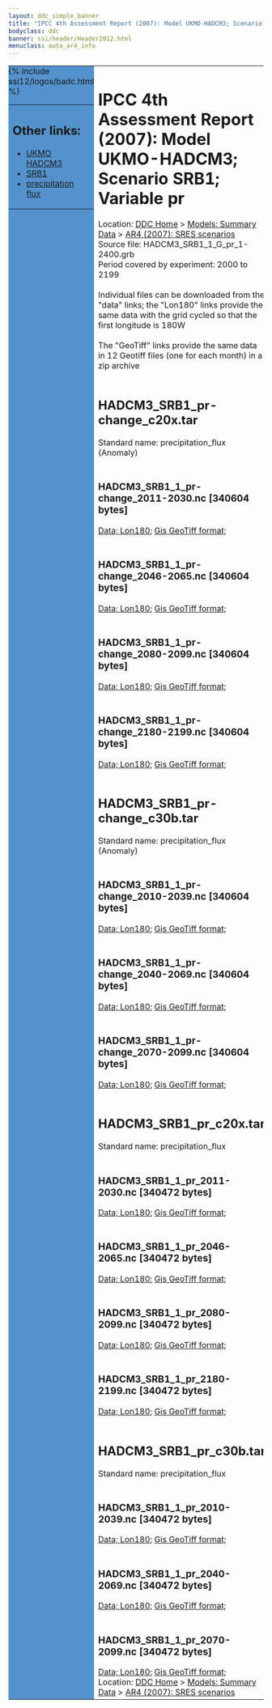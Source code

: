 ```yaml
---
layout: ddc_simple_banner
title: "IPCC 4th Assessment Report (2007): Model UKMO-HADCM3; Scenario SRB1; Variable pr"
bodyclass: ddc
banner: ssi/header/Header2012.html
menuclass: auto_ar4_info
---
```



<table width="100%" border="0" cellspacing="0" cellpadding="0" style="border-collapse: collapse;">
<tr style="margin:0;padding:0;border:0;">
<td style="margin:0;padding:0;border:0;height:1pt;width:150pt;background:#5492CD;" valign="top" >

<div id="lh-col2" class="auto_ar4_info">
<table class="menumain" bgcolor="#5492CD" cellspacing="0" width="100%" border="0">
<tr><td>
<h2> Other links:</h2>
<ul>
<li><a href="/auto/ar4/model-UKMO-HADCM3.html">UKMO<br/>HADCM3</a></li>
<li><a href="/auto/ar4/scenario-SRB1.html">SRB1</a></li>
<li><a href="/auto/ar4/var-precipitation_flux.html">precipitation flux</a></li>
</ul>
</td></tr>
{% include ssi12/logos/badc.html %}
</table>
</div>
</td>
<td><h1>IPCC 4th Assessment Report (2007): Model UKMO-HADCM3; Scenario SRB1; Variable pr</h1>

<!-- Breadcrumb1 -->
<div id="breadcrumb1" align="left">
Location: <a href="/index.html">DDC Home</a> > <a href="/sim/gcm_clim/">Models: Summary Data</a>
> <a href="/sim/gcm_clim/SRES_AR4/index.html">AR4 (2007): SRES scenarios</a>
</div>
<!-- End of Breadcrumb1 -->Source file: HADCM3_SRB1_1_G_pr_1-2400.grb
<br/>
Period covered by experiment: 2000 to 2199<br/>
<br/>Individual files can be downloaded from the "data" links; the "Lon180" links provide the same data
         with the grid cycled so that the first longitude is 180W<br/>
<br/>The "GeoTiff" links provide the same data in 12 Geotiff files (one for each month)
          in a zip archive<br/>
<br/><h2>HADCM3_SRB1_pr-change_c20x.tar</h2>
Standard name: precipitation_flux (Anomaly)<br>
<br/><h3>HADCM3_SRB1_1_pr-change_2011-2030.nc [340604 bytes]</h3>
<a href="/cgi-bin/downl/ar4_nc/pr/HADCM3_SRB1_1_pr-change_2011-2030.nc">Data; </a><a href="/cgi-bin/downl/ar4_nc/pr/HADCM3_SRB1_1_pr-change_2011-2030.cyto180.nc"> Lon180</a>; <a href="/cgi-bin/downl/ar4_tif/pr/HADCM3_SRB1_1_pr-change_2011-2030.zip">Gis GeoTiff format; </a><br/>
<br/><h3>HADCM3_SRB1_1_pr-change_2046-2065.nc [340604 bytes]</h3>
<a href="/cgi-bin/downl/ar4_nc/pr/HADCM3_SRB1_1_pr-change_2046-2065.nc">Data; </a><a href="/cgi-bin/downl/ar4_nc/pr/HADCM3_SRB1_1_pr-change_2046-2065.cyto180.nc"> Lon180</a>; <a href="/cgi-bin/downl/ar4_tif/pr/HADCM3_SRB1_1_pr-change_2046-2065.zip">Gis GeoTiff format; </a><br/>
<br/><h3>HADCM3_SRB1_1_pr-change_2080-2099.nc [340604 bytes]</h3>
<a href="/cgi-bin/downl/ar4_nc/pr/HADCM3_SRB1_1_pr-change_2080-2099.nc">Data; </a><a href="/cgi-bin/downl/ar4_nc/pr/HADCM3_SRB1_1_pr-change_2080-2099.cyto180.nc"> Lon180</a>; <a href="/cgi-bin/downl/ar4_tif/pr/HADCM3_SRB1_1_pr-change_2080-2099.zip">Gis GeoTiff format; </a><br/>
<br/><h3>HADCM3_SRB1_1_pr-change_2180-2199.nc [340604 bytes]</h3>
<a href="/cgi-bin/downl/ar4_nc/pr/HADCM3_SRB1_1_pr-change_2180-2199.nc">Data; </a><a href="/cgi-bin/downl/ar4_nc/pr/HADCM3_SRB1_1_pr-change_2180-2199.cyto180.nc"> Lon180</a>; <a href="/cgi-bin/downl/ar4_tif/pr/HADCM3_SRB1_1_pr-change_2180-2199.zip">Gis GeoTiff format; </a><br/>
<br/><h2>HADCM3_SRB1_pr-change_c30b.tar</h2>
Standard name: precipitation_flux (Anomaly)<br>
<br/><h3>HADCM3_SRB1_1_pr-change_2010-2039.nc [340604 bytes]</h3>
<a href="/cgi-bin/downl/ar4_nc/pr/HADCM3_SRB1_1_pr-change_2010-2039.nc">Data; </a><a href="/cgi-bin/downl/ar4_nc/pr/HADCM3_SRB1_1_pr-change_2010-2039.cyto180.nc"> Lon180</a>; <a href="/cgi-bin/downl/ar4_tif/pr/HADCM3_SRB1_1_pr-change_2010-2039.zip">Gis GeoTiff format; </a><br/>
<br/><h3>HADCM3_SRB1_1_pr-change_2040-2069.nc [340604 bytes]</h3>
<a href="/cgi-bin/downl/ar4_nc/pr/HADCM3_SRB1_1_pr-change_2040-2069.nc">Data; </a><a href="/cgi-bin/downl/ar4_nc/pr/HADCM3_SRB1_1_pr-change_2040-2069.cyto180.nc"> Lon180</a>; <a href="/cgi-bin/downl/ar4_tif/pr/HADCM3_SRB1_1_pr-change_2040-2069.zip">Gis GeoTiff format; </a><br/>
<br/><h3>HADCM3_SRB1_1_pr-change_2070-2099.nc [340604 bytes]</h3>
<a href="/cgi-bin/downl/ar4_nc/pr/HADCM3_SRB1_1_pr-change_2070-2099.nc">Data; </a><a href="/cgi-bin/downl/ar4_nc/pr/HADCM3_SRB1_1_pr-change_2070-2099.cyto180.nc"> Lon180</a>; <a href="/cgi-bin/downl/ar4_tif/pr/HADCM3_SRB1_1_pr-change_2070-2099.zip">Gis GeoTiff format; </a><br/>
<br/><h2>HADCM3_SRB1_pr_c20x.tar</h2>
Standard name: precipitation_flux<br>
<br/><h3>HADCM3_SRB1_1_pr_2011-2030.nc [340472 bytes]</h3>
<a href="/cgi-bin/downl/ar4_nc/pr/HADCM3_SRB1_1_pr_2011-2030.nc">Data; </a><a href="/cgi-bin/downl/ar4_nc/pr/HADCM3_SRB1_1_pr_2011-2030.cyto180.nc"> Lon180</a>; <a href="/cgi-bin/downl/ar4_tif/pr/HADCM3_SRB1_1_pr_2011-2030.zip">Gis GeoTiff format; </a><br/>
<br/><h3>HADCM3_SRB1_1_pr_2046-2065.nc [340472 bytes]</h3>
<a href="/cgi-bin/downl/ar4_nc/pr/HADCM3_SRB1_1_pr_2046-2065.nc">Data; </a><a href="/cgi-bin/downl/ar4_nc/pr/HADCM3_SRB1_1_pr_2046-2065.cyto180.nc"> Lon180</a>; <a href="/cgi-bin/downl/ar4_tif/pr/HADCM3_SRB1_1_pr_2046-2065.zip">Gis GeoTiff format; </a><br/>
<br/><h3>HADCM3_SRB1_1_pr_2080-2099.nc [340472 bytes]</h3>
<a href="/cgi-bin/downl/ar4_nc/pr/HADCM3_SRB1_1_pr_2080-2099.nc">Data; </a><a href="/cgi-bin/downl/ar4_nc/pr/HADCM3_SRB1_1_pr_2080-2099.cyto180.nc"> Lon180</a>; <a href="/cgi-bin/downl/ar4_tif/pr/HADCM3_SRB1_1_pr_2080-2099.zip">Gis GeoTiff format; </a><br/>
<br/><h3>HADCM3_SRB1_1_pr_2180-2199.nc [340472 bytes]</h3>
<a href="/cgi-bin/downl/ar4_nc/pr/HADCM3_SRB1_1_pr_2180-2199.nc">Data; </a><a href="/cgi-bin/downl/ar4_nc/pr/HADCM3_SRB1_1_pr_2180-2199.cyto180.nc"> Lon180</a>; <a href="/cgi-bin/downl/ar4_tif/pr/HADCM3_SRB1_1_pr_2180-2199.zip">Gis GeoTiff format; </a><br/>
<br/><h2>HADCM3_SRB1_pr_c30b.tar</h2>
Standard name: precipitation_flux<br>
<br/><h3>HADCM3_SRB1_1_pr_2010-2039.nc [340472 bytes]</h3>
<a href="/cgi-bin/downl/ar4_nc/pr/HADCM3_SRB1_1_pr_2010-2039.nc">Data; </a><a href="/cgi-bin/downl/ar4_nc/pr/HADCM3_SRB1_1_pr_2010-2039.cyto180.nc"> Lon180</a>; <a href="/cgi-bin/downl/ar4_tif/pr/HADCM3_SRB1_1_pr_2010-2039.zip">Gis GeoTiff format; </a><br/>
<br/><h3>HADCM3_SRB1_1_pr_2040-2069.nc [340472 bytes]</h3>
<a href="/cgi-bin/downl/ar4_nc/pr/HADCM3_SRB1_1_pr_2040-2069.nc">Data; </a><a href="/cgi-bin/downl/ar4_nc/pr/HADCM3_SRB1_1_pr_2040-2069.cyto180.nc"> Lon180</a>; <a href="/cgi-bin/downl/ar4_tif/pr/HADCM3_SRB1_1_pr_2040-2069.zip">Gis GeoTiff format; </a><br/>
<br/><h3>HADCM3_SRB1_1_pr_2070-2099.nc [340472 bytes]</h3>
<a href="/cgi-bin/downl/ar4_nc/pr/HADCM3_SRB1_1_pr_2070-2099.nc">Data; </a><a href="/cgi-bin/downl/ar4_nc/pr/HADCM3_SRB1_1_pr_2070-2099.cyto180.nc"> Lon180</a>; <a href="/cgi-bin/downl/ar4_tif/pr/HADCM3_SRB1_1_pr_2070-2099.zip">Gis GeoTiff format; </a><br/>
<!-- Breadcrumb2 -->
<div id="breadcrumb2" align="left">
Location: <a href="/index.html">DDC Home</a> > <a href="/sim/gcm_clim/">Models: Summary Data</a>
> <a href="/sim/gcm_clim/SRES_AR4/index.html">AR4 (2007): SRES scenarios</a>
</div>
<!-- End of Breadcrumb2 --></td></tr></table>
